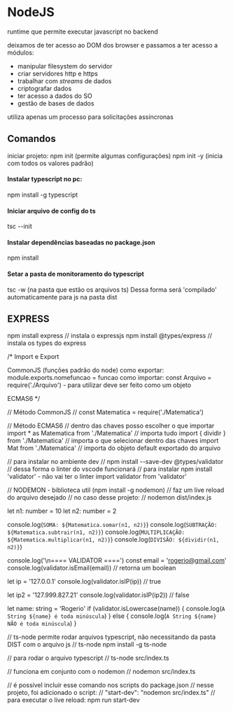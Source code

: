 # NodeJS

runtime que permite executar javascript no backend

deixamos de ter acesso ao DOM dos browser e passamos a ter acesso a módulos:
- manipular filesystem do servidor
- criar servidores http e https
- trabalhar com *streams* de dados
- criptografar dados
- ter acesso a dados do SO
- gestão de bases de dados

utiliza apenas um processo para solicitações assíncronas

## Comandos

iniciar projeto:
npm init (permite algumas configurações)
npm init -y (inicia com todos os valores padrão)

#### Instalar typescript no pc:
npm install -g typescript

#### Iniciar arquivo de config do ts
tsc --init

#### Instalar dependências baseadas no package.json
npm install

#### Setar a pasta de monitoramento do typescript
tsc -w (na pasta que estão os arquivos ts)
Dessa forma será 'compilado' automaticamente para js na pasta dist

## EXPRESS
npm install express // instala o expressjs
npm install @types/express // instala os types do express



/*
Import e Export

CommonJS (funções padrão do node)
como exportar: module.exports.nomefuncao = funcao
como importar: const Arquivo = require('./Arquivo') - para utilizar deve ser feito como um objeto

ECMAS6
*/

// Método CommonJS
// const Matematica = require('./Matematica')

// Método ECMAS6
// dentro das chaves posso escolher o que importar
import * as Matematica from './Matematica' // importa tudo
import { dividir } from './Matematica' // importa o que selecionar dentro das chaves
import Mat from './Matematica' // importa do objeto default exportado do arquivo

// para instalar no ambiente dev
// npm install --save-dev @types/validator 
// dessa forma o linter do vscode funcionará
// para instalar npm install 'validator' - não vai ter o linter
import validator from 'validator'

// NODEMON - biblioteca util (npm install -g nodemon)
// faz um live reload do arquivo desejado 
// no caso desse projeto:
// nodemon dist/index.js

let n1: number = 10
let n2: number = 2

console.log(`SOMA: ${Matematica.somar(n1, n2)}`)
console.log(`SUBTRAÇÃO: ${Matematica.subtrair(n1, n2)}`)
console.log(`MULTIPLICAÇÃO: ${Matematica.multiplicar(n1, n2)}`)
console.log(`DIVISÃO: ${dividir(n1, n2)}`)

console.log('\n==== VALIDATOR ====')
const email = 'rogerio@gmail.com'
console.log(validator.isEmail(email)) // retorna um boolean

let ip = '127.0.0.1'
console.log(validator.isIP(ip)) // true

let ip2 = '127.999.827.21'
console.log(validator.isIP(ip2)) // false

let name: string = 'Rogerio'
if (validator.isLowercase(name)) {
    console.log(`A String ${name} é toda minúscula`)
} else {
    console.log(`A String ${name} NÃO é toda minúscula`)
}

// ts-node permite rodar arquivos typescript, não necessitando da pasta DIST com o arquivo js
// ts-node npm install -g ts-node

// para rodar o arquivo typescript
// ts-node src/index.ts

// funciona em conjunto com o nodemon
// nodemon src/index.ts

// é possível incluir esse comando nos scripts do package.json
// nesse projeto, foi adicionado o script:
// "start-dev": "nodemon src/index.ts"
// para executar o live reload: npm run start-dev
